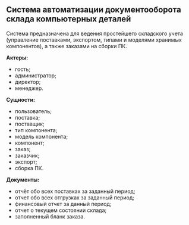 ## Система автоматизации документооборота склада компьютерных деталей
Система предназначена для ведения простейшего складского учета (управление поставками, экспортом, типами и моделями хранимых компонентов), а также заказами на сборки ПК.

**Актеры:**
* гость;
* администратор;
* директор;
* менеджер.

**Сущности:**
* пользователь;
* поставка;
* поставщик;
* тип компонента;
* модель компонента;
* компонент;
* заказ;
* заказчик;
* экспорт;
* сборка ПК.

**Документы:**
* отчёт обо всех поставках за заданный период;
* отчет обо всех отгрузках за заданный период;
* финансовый отчет за данный период;
* отчет о текущем состоянии склада;
* заполненный бланк заказа.
